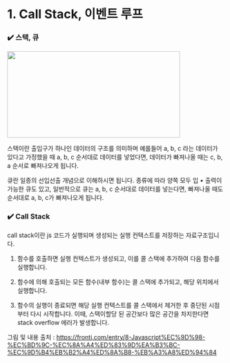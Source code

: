 # 1. Call Stack, 이벤트 루프

### ✔️ 스택, 큐

<img src = "https://postfiles.pstatic.net/MjAyMzA2MDNfNzYg/MDAxNjg1NzkxODk3MDQz.ra56WG-LsRJpCmHjLoQ9cqKintTHgE1w2TeeqZkjnL4g.fjC8PF5LmqXrhO-kmU-CMvWFsQ5KAf3Cx1IoEAqLWhIg.PNG.dkdnmju/%EC%8A%A4%ED%81%AC%EB%A6%B0%EC%83%B7_2023-06-03_203048.png?type=w773" width = 400, height = 200>



스택이란 출입구가 하나인 데이터의 구조를 의미하며 예를들어 a, b, c 라는 데이터가 있다고 가정했을 때 a, b, c 순서대로 데이터를 넣었다면, 데이터가 빠져나올 때는 c, b, a 순서로 빠져나오게 됩니다.

큐란 일종의 선입선출 개념으로 이해하시면 됩니다. 종류에 따라 양쪽 모두 입 • 출력이 가능한 큐도 있고, 일반적으로 큐는 a, b, c 순서대로 데이터를 넣는다면, 빠져나올 때도 순서대로 a, b, c가 빠져나오게 됩니다.

### ✔️ Call Stack

call stack이란 js 코드가 실행되며 생성되는 실행 컨텍스트를 저장하는 자료구조입니다.

1. 함수를 호출하면 실행 컨텍스트가 생성되고, 이를 콜 스택에 추가하여 다음 함수를 실행합니다.

2. 함수에 의해 호출되는 모든 함수(내부 함수)는 콜 스택에 추가되고, 해당 위치에서 실행합니다.

3. 함수의 실행이 종료되면 해당 실행 컨텍스트를 콜 스택에서 제거한 후 중단된 시점부터 다시 시작합니다. 이때, 스택이할당 된 공간보다 많은 공간을 차지한다면 stack overflow 에러가 발생합니다.





그림 및 내용 출처 : https://frontj.com/entry/8-Javascript%EC%9D%98-%EC%BD%9C-%EC%8A%A4%ED%83%9D%EA%B3%BC-%EC%9D%B4%EB%B2%A4%ED%8A%B8-%EB%A3%A8%ED%94%84
